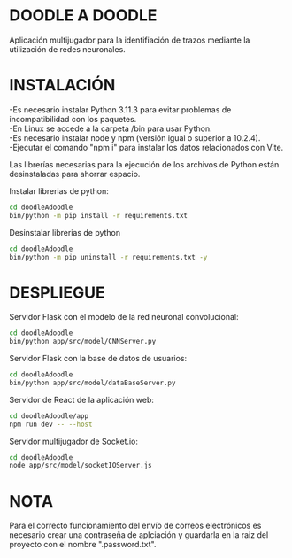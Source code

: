 
# DOODLE A DOODLE
Aplicación multijugador para la identifiación de trazos mediante la utilización de redes neuronales.


# INSTALACIÓN
-Es necesario instalar Python 3.11.3 para evitar problemas de incompatibilidad con los paquetes.<br />
-En Linux se accede a la carpeta /bin para usar Python.<br />
-Es necesario instalar node y npm (versión igual o superior a 10.2.4).<br />
-Ejecutar el comando "npm i" para instalar los datos relacionados con Vite.<br />

Las librerías necesarias para la ejecución de los archivos de Python están desinstaladas para ahorrar espacio.

Instalar librerias de python:
```bash
cd doodleAdoodle
bin/python -m pip install -r requirements.txt 
```
Desinstalar librerias de python
```bash
cd doodleAdoodle
bin/python -m pip uninstall -r requirements.txt -y
```

# DESPLIEGUE
Servidor Flask con el modelo de la red neuronal convolucional:
```bash
cd doodleAdoodle
bin/python app/src/model/CNNServer.py
```

Servidor Flask con la base de datos de usuarios:
```bash
cd doodleAdoodle
bin/python app/src/model/dataBaseServer.py
```

Servidor de React de la aplicación web:
```bash
cd doodleAdoodle/app
npm run dev -- --host
```

Servidor multijugador de Socket.io:
```bash
cd doodleAdoodle
node app/src/model/socketIOServer.js
```


# NOTA
Para el correcto funcionamiento del envío de correos electrónicos es necesario crear una contraseña de aplciación y guardarla en la raiz del proyecto con el nombre ".password.txt".

